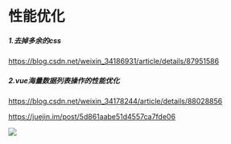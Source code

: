 # 性能优化

##### 1.去掉多余的css

<https://blog.csdn.net/weixin_34186931/article/details/87951586>



##### 2.vue海量数据列表操作的性能优化

<https://blog.csdn.net/weixin_34178244/article/details/88028856>

<https://juejin.im/post/5d861aabe51d4557ca7fde06>

![](F:\technical_summary\img\list.PNG)
